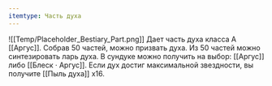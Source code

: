 ```yaml
---
itemtype: Часть духа
---
```

![[Temp/Placeholder_Bestiary_Part.png]]
Дает часть духа класса А [[Аргус]]. Собрав 50 частей, можно призвать духа. Из 50 частей можно синтезировать ларь духа. В сундуке можно получить на выбор: [[Аргус]] либо [[Блеск · Аргус]]. Если дух достиг максимальной звездности, вы получите [[Пыль духа]] х16.
